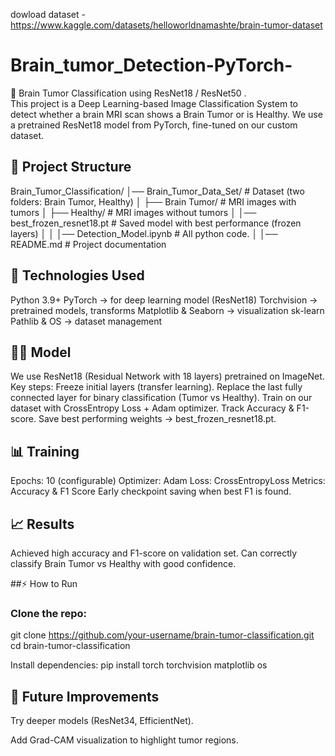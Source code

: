 dowload dataset - https://www.kaggle.com/datasets/helloworldnamashte/brain-tumor-dataset


# Brain_tumor_Detection-PyTorch-
🧠 Brain Tumor Classification using ResNet18 / ResNet50 .   
This project is a Deep Learning-based Image Classification System to detect whether a brain MRI scan shows a Brain Tumor or is Healthy.
We use a pretrained ResNet18 model from PyTorch, fine-tuned on our custom dataset.


## 📂 Project Structure

Brain_Tumor_Classification/
│── Brain_Tumor_Data_Set/       # Dataset (two folders: Brain Tumor, Healthy)
│   ├── Brain Tumor/            # MRI images with tumors
│   ├── Healthy/                # MRI images without tumors
│
│── best_frozen_resnet18.pt     # Saved model with best performance (frozen layers)
│
│
│── Detection_Model.ipynb       # All python code.
│
│── README.md                   # Project documentation



## 🚀 Technologies Used

Python 3.9+
PyTorch → for deep learning model (ResNet18)
Torchvision → pretrained models, transforms
Matplotlib & Seaborn → visualization
sk-learn 
Pathlib & OS → dataset management


## 🧑‍💻 Model

We use ResNet18 (Residual Network with 18 layers) pretrained on ImageNet.
Key steps:
Freeze initial layers (transfer learning).
Replace the last fully connected layer for binary classification (Tumor vs Healthy).
Train on our dataset with CrossEntropy Loss + Adam optimizer.
Track Accuracy & F1-score.
Save best performing weights → best_frozen_resnet18.pt.

## 📊 Training

Epochs: 10 (configurable)
Optimizer: Adam
Loss: CrossEntropyLoss
Metrics: Accuracy & F1 Score
Early checkpoint saving when best F1 is found.

## 📈 Results

Achieved high accuracy and F1-score on validation set.
Can correctly classify Brain Tumor vs Healthy with good confidence.


##⚡ How to Run

### Clone the repo:

git clone https://github.com/your-username/brain-tumor-classification.git
cd brain-tumor-classification


Install dependencies:
pip install torch torchvision matplotlib os 


## 📌 Future Improvements

Try deeper models (ResNet34, EfficientNet).

Add Grad-CAM visualization to highlight tumor regions.








